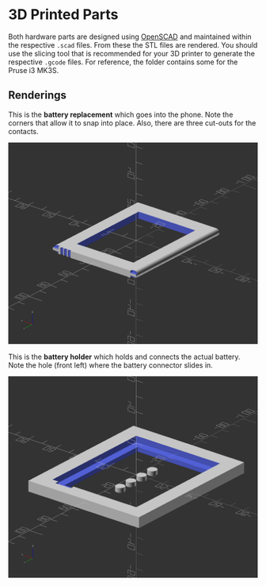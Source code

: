 # 3D Printed Parts

Both hardware parts are designed using [OpenSCAD](https://openscad.org/) and maintained within the respective `.scad` files.
From these the STL files are rendered.
You should use the slicing tool that is recommended for your 3D printer to generate the respective `.gcode` files.
For reference, the folder contains some for the Pruse i3 MK3S.

## Renderings

This is the **battery replacement** which goes into the phone. Note the corners that allow it to snap into place. Also, there are three cut-outs for the contacts.

![The battery replacement](battery.png)

This is the **battery holder** which holds and connects the actual battery. Note the hole (front left) where the battery connector slides in.

![The battery holder](holder.png)